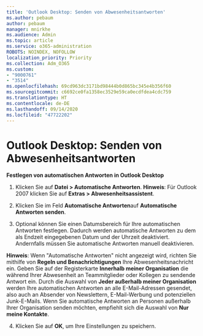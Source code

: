 ```yaml
---
title: 'Outlook Desktop: Senden von Abwesenheitsantworten'
ms.author: pebaum
author: pebaum
manager: mnirkhe
ms.audience: Admin
ms.topic: article
ms.service: o365-administration
ROBOTS: NOINDEX, NOFOLLOW
localization_priority: Priority
ms.collection: Adm_O365
ms.custom:
- "9000761"
- "3514"
ms.openlocfilehash: 69cd963dc3171bd98444b0d865bc345e4b356f60
ms.sourcegitcommit: c6692ce0fa1358ec3529e59ca0ecdfdea4cdc759
ms.translationtype: HT
ms.contentlocale: de-DE
ms.lasthandoff: 09/14/2020
ms.locfileid: "47722202"
---
```

# <a name="outlook-desktop-send-out-of-office-replies"></a>Outlook Desktop: Senden von Abwesenheitsantworten

**Festlegen von automatischen Antworten in Outlook Desktop**

1. Klicken Sie auf **Datei > Automatische Antworten**. **Hinweis**: Für Outlook 2007 klicken Sie auf **Extras > Abwesenheitsassistent**.

2. Klicken Sie im Feld **Automatische Antworten**auf **Automatische Antworten senden**.

3. Optional können Sie einen Datumsbereich für Ihre automatischen Antworten festlegen. Dadurch werden automatische Antworten zu dem als Endzeit eingegebenen Datum und der Uhrzeit deaktiviert. Andernfalls müssen Sie automatische Antworten manuell deaktivieren.

**Hinweis**: Wenn "Automatische Antworten" nicht angezeigt wird, richten Sie mithilfe von **Regeln und Benachrichtigungen** Ihre Abwesenheitsnachricht ein. Geben Sie auf der Registerkarte **Innerhalb meiner Organisation** die während Ihrer Abwesenheit an Teammitglieder oder Kollegen zu sendende Antwort ein. Durch die Auswahl von **Jeder außerhalb meiner Organisation** werden Ihre automatischen Antworten an alle E-Mail-Adressen gesendet, also auch an Absender von Newslettern, E-Mail-Werbung und potenziellen Junk-E-Mails. Wenn Sie automatische Antworten an Personen außerhalb Ihrer Organisation senden möchten, empfiehlt sich die Auswahl von **Nur meine Kontakte**.

4. Klicken Sie auf **OK**, um Ihre Einstellungen zu speichern.

